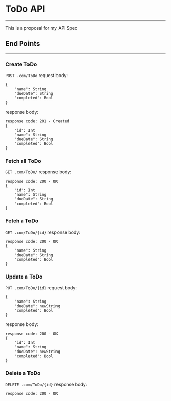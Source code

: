 # ToDo API
---
This is a proposal for my API Spec 
## End Points
---

### Create ToDo
`POST .com/ToDo`
request body: 
```
{
    "name": String
    "dueDate": String
    "completed": Bool
}
```

response body:
```
response code: 201 - Created
{
    "id": Int
    "name": String
    "dueDate": String
    "completed": Bool
}
```

### Fetch all ToDo 
`GET .com/ToDo/`
response body:
```
response code: 200 - OK
{
    "id": Int
    "name": String
    "dueDate": String
    "completed": Bool
}
```

### Fetch a ToDo
`GET .com/ToDo/{id}`
response body:
```
response code: 200 - OK
{
    "name": String
    "dueDate": String
    "completed": Bool
}
```

### Update a ToDo 
`PUT .com/ToDo/{id}`
request body:
```
{
    "name": String
    "dueDate": newString
    "completed": Bool
}
```

response body:
```
response code: 200 - OK
{
    "id": Int
    "name": String
    "dueDate": newString
    "completed": Bool
}
```

### Delete a ToDo 
`DELETE .com/ToDo/{id}`
response body:
```
response code: 200 - OK
```
